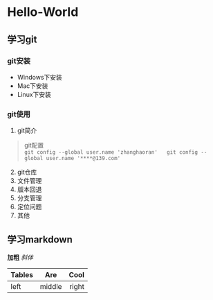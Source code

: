 # Hello-World
## 学习git
### git安装
* Windows下安装 
* Mac下安装
* Linux下安装
### git使用
1. git简介
> git配置  
`
	git config --global user.name 'zhanghaoran'  
	git config --global user.name '****@139.com'
`
2. git仓库
3. 文件管理
4. 版本回退
5. 分支管理
6. 定位问题
7. 其他

## 学习markdown
**加粗**
*斜体*  

|Tables    |Are     |Cool   |
|--------  |:---:   | -----:|
|left      |middle  |right  |

